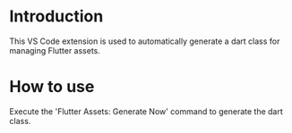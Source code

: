 # Introduction

This VS Code extension is used to automatically generate a dart class for managing Flutter assets.

# How to use

Execute the 'Flutter Assets: Generate Now' command to generate the dart class.